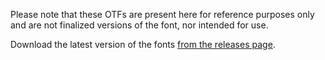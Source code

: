 Please note that these OTFs are present here for reference purposes only and are not finalized versions of the font, nor intended for use. 

Download the latest version of the fonts [from the releases page](https://github.com/googlefonts/morisawa-biz-ud-mincho/releases).